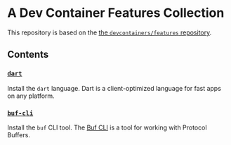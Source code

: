 # A Dev Container Features Collection

This repository is based on the
[the `devcontainers/features` repository](https://github.com/devcontainers/features).

## Contents

### [`dart`](src/dart/README.md)
Install the `dart` language. Dart is a client-optimized language for fast apps on any platform.

### [`buf-cli`](src/buf-cli/README.md)

Install the `buf` CLI tool. The [Buf CLI](https://buf.build/) is a tool for working with Protocol Buffers.
